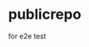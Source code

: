 # publicrepo
for e2e test























































































































































































































































































































































































































































































































































































































































































































